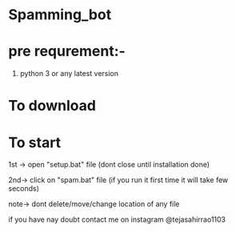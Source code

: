 # Spamming_bot

# pre requrement:-  
1. python 3 or any latest version


# To download


# To start
1st -> open "setup.bat" file (dont close until installation done)

2nd-> click on  "spam.bat" file (if you run it first time it will take few seconds)

note-> dont delete/move/change location of any file

if you have nay doubt contact me on instagram @tejasahirrao1103
